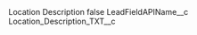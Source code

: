 <?xml version="1.0" encoding="UTF-8"?>
<CustomMetadata xmlns="http://soap.sforce.com/2006/04/metadata" xmlns:xsi="http://www.w3.org/2001/XMLSchema-instance" xmlns:xsd="http://www.w3.org/2001/XMLSchema">
    <label>Location Description</label>
    <protected>false</protected>
    <values>
        <field>LeadFieldAPIName__c</field>
        <value xsi:type="xsd:string">Location_Description_TXT__c</value>
    </values>
</CustomMetadata>
